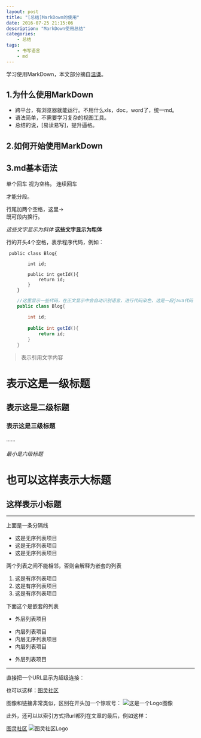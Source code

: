 ```yaml
---
layout: post
title: "[总结]MarkDown的使用"
date: 2016-07-25 21:15:06 
description: "MarkDown使用总结"
categories: 
    - 总结
tags:
    - 书写语言
    - md
---
```


学习使用MarkDown，本文部分摘自[温谦](http://www.ituring.com.cn/article/23)。

<!--more-->

## 1.为什么使用MarkDown
*   跨平台，有浏览器就能运行。不用什么xls，doc，word了，统一md。
*   语法简单，不需要学习复杂的视图工具。
*   总结的说，[易读易写]，提升逼格。

## 2.如何开始使用MarkDown

## 3.md基本语法

单个回车
视为空格。
连续回车
    
才能分段。

行尾加两个空格，这里->  
既可段内换行。

*这些文字显示为斜体*
**这些文字显示为粗体**

行的开头4个空格，表示程序代码，例如：

     public class Blog{
        
            int id;
        
            public int getId(){
                return id;
            }
        }


```java 
    //这里显示一些代码，在正文显示中会自动识别语言，进行代码染色，这是一段java代码
    public class Blog{
    
        int id;
    
        public int getId(){
            return id;
        }
    }
```

>表示引用文字内容

# 表示这是一级标题
## 表示这是二级标题
### 表示这是三级标题
......
###### 最小是六级标题


也可以这样表示大标题
=


这样表示小标题
-





---
上面是一条分隔线


- 这是无序列表项目
- 这是无序列表项目
- 这是无序列表项目

两个列表之间不能相邻，否则会解释为嵌套的列表

1. 这是有序列表项目
2. 这是有序列表项目
3. 这是有序列表项目

下面这个是嵌套的列表

- 外层列表项目
 + 内层列表项目
 + 内层无序列表项目
 + 内层列表项目
- 外层列表项目


---
直接把一个URL显示为超级连接：

也可以这样：[图灵社区](http://www.ituring.com.cn)

图像和链接非常类似，区别在开头加一个惊叹号： ![这是一个Logo图像](http://www.turingbook.com/Content/img/Turing.Gif)

此外，还可以以索引方式把url都列在文章的最后，例如这样：

[图灵社区][1]
![图灵社区Logo][2]

[1]:http://www.ituring.com.cn
[2]:http://www.ituring.com.cn/Content/img/Turing.Gif